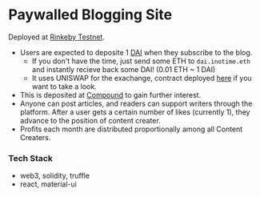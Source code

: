 # Paywalled Blogging Site

Deployed at [Rinkeby Testnet](https://rinkeby.etherscan.io/address/0xA78F14d313279864B6A6b66C8711272Fb4A21988).      
- Users are expected to deposite 1 [DAI](https://rinkeby.etherscan.io/address/0x5592ec0cfb4dbc12d3ab100b257153436a1f0fea) when they subscribe to the blog. 
  - If you don't have the time, just send some ETH to `dai.inotime.eth` and instantly recieve back some DAI! (0.01 ETH ~ 1 DAI)
  - It uses UNISWAP for the exachange, contract deployed [here](https://rinkeby.etherscan.io/address/0xcf385750880aff169317229f10d636a4b31150a3) if you want to take a look. 
- This is deposited at [Compound](https://compound.finance) to gain further interest. 
- Anyone can post articles, and readers can support writers through the platform. After a user gets a certain number of likes (currently 1), they advance to the position of content creater. 
- Profits each month are distributed proportionally among all Content Creaters.

### Tech Stack
- web3, solidity, truffle
- react, material-ui
